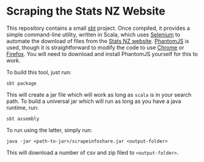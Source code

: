 # Scraping the Stats NZ Website

This repository contains a small [sbt](https://www.scala-sbt.org/) project.  Once compiled, it provides a simple command-line utility, written in Scala, which uses [Selenium](https://www.seleniumhq.org/) to automate the download of files from the [Stats NZ website](https://www.stats.govt.nz/large-datasets/csv-files-for-download/).  [PhantomJS](http://phantomjs.org/) is used, though it is straightforward to modify the code to use [Chrome](http://chromedriver.chromium.org/) or [Firefox](https://github.com/mozilla/geckodriver).  You will need to download and install PhantomJS yourself for this to work.

To build this tool, just run:

```
sbt package
```

This will create a jar file which will work as long as `scala` is in your search path.  To build a universal jar which will run as long as you have a java runtime, run:

```
sbt assembly
```

To run using the latter, simply run:

```
java -jar <path-to-jar>/scrapeinfoshare.jar <output-folder>
```

This will download a number of csv and zip filed to `<output-folder>`.

<!--
However, the easiest approach is simply to use Docker, as described in [docker](../docker).  Simply build the container:

```
docker build -t snzts-scraper docker/scraper
```

and run something like:

```
docker run --rm -v `pwd`:/work snzts-scraper
```
-->